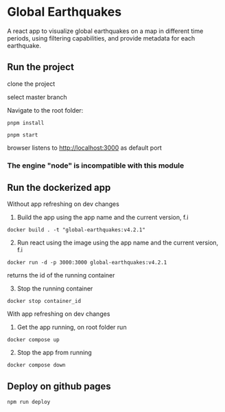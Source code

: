 # Global Earthquakes

A react app to visualize global earthquakes on a map in different time periods, using filtering capabilities, and provide metadata for each earthquake.

## Run the project

clone the project

select master branch

Navigate to the root folder:

```
pnpm install
```

```
pnpm start
```

browser listens to [http://localhost:3000](http://localhost:3000) as default port

### The engine "node" is incompatible with this module

## Run the dockerized app

Without app refreshing on dev changes

1. Build the app using the app name and the current version, f.i

```
docker build . -t "global-earthquakes:v4.2.1"
```

2. Run react using the image using the app name and the current version, f.i

```
docker run -d -p 3000:3000 global-earthquakes:v4.2.1
```

returns the id of the running container

3. Stop the running container

```
docker stop container_id
```

With app refreshing on dev changes

1. Get the app running, on root folder run

```
docker compose up
```

2. Stop the app from running

```
docker compose down

```

## Deploy on github pages

```
npm run deploy
```
